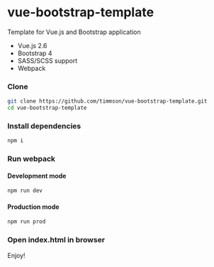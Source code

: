 # vue-bootstrap-template
Template for Vue.js and Bootstrap application
 - Vue.js 2.6
 - Bootstrap 4
 - SASS/SCSS support
 - Webpack

### Clone
```sh
git clone https://github.com/timmson/vue-bootstrap-template.git
cd vue-bootstrap-template
```

### Install dependencies
```sh
npm i
```

### Run webpack

#### Development mode
```sh
npm run dev
```
#### Production mode
```sh
npm run prod
```

### Open index.html in browser

Enjoy!